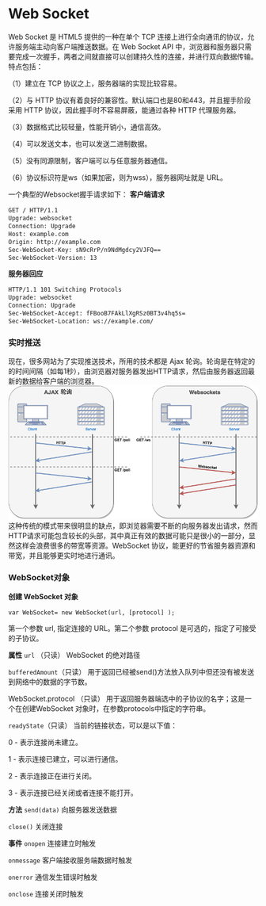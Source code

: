 Web Socket
===================
Web Socket 是 HTML5 提供的一种在单个 TCP 连接上进行全向通讯的协议，允许服务端主动向客户端推送数据。在 Web Socket API 中，浏览器和服务器只需要完成一次握手，两者之间就直接可以创建持久性的连接，并进行双向数据传输。
特点包括：

（1）建立在 TCP 协议之上，服务器端的实现比较容易。

（2）与 HTTP 协议有着良好的兼容性。默认端口也是80和443，并且握手阶段采用 HTTP 协议，因此握手时不容易屏蔽，能通过各种 HTTP 代理服务器。

（3）数据格式比较轻量，性能开销小，通信高效。

（4）可以发送文本，也可以发送二进制数据。

（5）没有同源限制，客户端可以与任意服务器通信。

（6）协议标识符是ws（如果加密，则为wss），服务器网址就是 URL。


一个典型的Websocket握手请求如下：
**客户端请求**

    GET / HTTP/1.1
    Upgrade: websocket
    Connection: Upgrade
    Host: example.com
    Origin: http://example.com
    Sec-WebSocket-Key: sN9cRrP/n9NdMgdcy2VJFQ==
    Sec-WebSocket-Version: 13

**服务器回应**

    HTTP/1.1 101 Switching Protocols
    Upgrade: websocket
    Connection: Upgrade
    Sec-WebSocket-Accept: fFBooB7FAkLlXgRSz0BT3v4hq5s=
    Sec-WebSocket-Location: ws://example.com/

###  实时推送
现在，很多网站为了实现推送技术，所用的技术都是 Ajax 轮询。轮询是在特定的的时间间隔（如每1秒），由浏览器对服务器发出HTTP请求，然后由服务器返回最新的数据给客户端的浏览器。
![](./相关文件/30.1.png)
这种传统的模式带来很明显的缺点，即浏览器需要不断的向服务器发出请求，然而HTTP请求可能包含较长的头部，其中真正有效的数据可能只是很小的一部分，显然这样会浪费很多的带宽等资源。WebSocket 协议，能更好的节省服务器资源和带宽，并且能够更实时地进行通讯。

###  WebSocket对象
**创建 WebSocket 对象**

    var WebSocket= new WebSocket(url, [protocol] );

第一个参数 url, 指定连接的 URL。第二个参数 protocol 是可选的，指定了可接受的子协议。

**属性**
`url` （只读）
WebSocket 的绝对路径

`bufferedAmount`（只读）
用于返回已经被send()方法放入队列中但还没有被发送到网络中的数据的字节数。

WebSocket.protocol （只读）
用于返回服务器端选中的子协议的名字；这是一个在创建WebSocket 对象时，在参数protocols中指定的字符串。

`readyState`（只读）
当前的链接状态，可以是以下值：

0 - 表示连接尚未建立。

1 - 表示连接已建立，可以进行通信。

2 - 表示连接正在进行关闭。

3 - 表示连接已经关闭或者连接不能打开。

**方法**
`send(data)`
向服务器发送数据

`close()`
关闭连接

**事件**
`onopen`
连接建立时触发

`onmessage`
客户端接收服务端数据时触发

`onerror`
通信发生错误时触发

`onclose`
连接关闭时触发



  [1]: /file/view/images%2FHTML--CSS--JS%2FHTML%2F%E7%9B%B8%E5%85%B3%E6%96%87%E4%BB%B6%2F30.1.png

